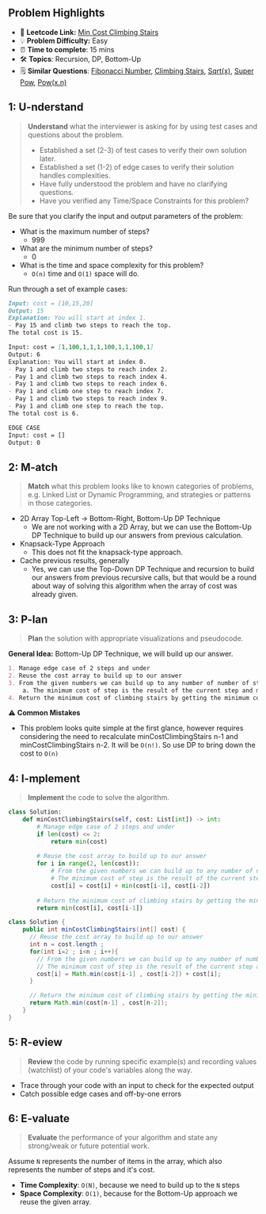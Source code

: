 ## Problem Highlights

* 🔗 **Leetcode Link:** [Min Cost Climbing Stairs](https://leetcode.com/problems/min-cost-climbing-stairs/)
* 💡 **Problem Difficulty:** Easy
* ⏰ **Time to complete**: 15 mins
* 🛠️ **Topics**: Recursion, DP, Bottom-Up
* 🗒️ **Similar Questions**: [Fibonacci Number](https://leetcode.com/problems/fibonacci-number/), [Climbing Stairs](https://leetcode.com/problems/climbing-stairs/), [Sqrt(x)](https://leetcode.com/problems/sqrtx/), [Super Pow](https://leetcode.com/problems/super-pow/),  [Pow(x.n)](https://leetcode.com/problems/powx-n/)
    
## 1: U-nderstand
 
> **Understand** what the interviewer is asking for by using test cases and questions about the problem.
> 
> - Established a set (2-3) of test cases to verify their own solution later.
> - Established a set (1-2) of edge cases to verify their solution handles complexities.
> - Have fully understood the problem and have no clarifying questions.
> - Have you verified any Time/Space Constraints for this problem?

Be sure that you clarify the input and output parameters of the problem:

- What is the maximum number of steps?
    - 999
- What are the minimum number of steps?
    - 0
- What is the time and space complexity for this problem?
    - `O(n)` time and `O(1)` space will do. 


Run through a set of example cases:

```markdown
Input: cost = [10,15,20]
Output: 15
Explanation: You will start at index 1.
- Pay 15 and climb two steps to reach the top.
The total cost is 15.

Input: cost = [1,100,1,1,1,100,1,1,100,1]
Output: 6
Explanation: You will start at index 0.
- Pay 1 and climb two steps to reach index 2.
- Pay 1 and climb two steps to reach index 4.
- Pay 1 and climb two steps to reach index 6.
- Pay 1 and climb one step to reach index 7.
- Pay 1 and climb two steps to reach index 9.
- Pay 1 and climb one step to reach the top.
The total cost is 6.

EDGE CASE 
Input: cost = []
Output: 0
```   
    
## 2: M-atch

> **Match**  what this problem looks like to known categories of problems, e.g. Linked List or Dynamic Programming, and strategies or patterns in those categories.

- 2D Array Top-Left -> Bottom-Right, Bottom-Up DP Technique
    - We are not working with a 2D Array, but we can use the Bottom-Up DP Technique to build up our answers from previous calculation.
- Knapsack-Type Approach
    - This does not fit the knapsack-type approach.
- Cache previous results, generally
    - Yes, we can use the Top-Down DP Technique and recursion to build our answers from previous recursive calls, but that would be a round about way of solving this algorithm when the array of cost was already given.

## 3: P-lan

> **Plan** the solution with appropriate visualizations and pseudocode.

**General Idea:** Bottom-Up DP Technique, we will build up our answer. 

```markdown
1. Manage edge case of 2 steps and under
2. Reuse the cost array to build up to our answer
3. From the given numbers we can build up to any number of number of steps.
    a. The minimum cost of step is the result of the current step and minimum between two previous steps
4. Return the minimum cost of climbing stairs by getting the minimum cost of last two steps
```

⚠️ **Common Mistakes**

* This problem looks quite simple at the first glance, however requires considering the need to recalculate minCostClimbingStairs n-1 and minCostClimbingStairs n-2. It will be `O(n!)`. So use DP to bring down the cost to `O(n)`

## 4: I-mplement

> **Implement** the code to solve the algorithm.

```python
class Solution:
    def minCostClimbingStairs(self, cost: List[int]) -> int:
        # Manage edge case of 2 steps and under
        if len(cost) <= 2:
            return min(cost)
        
        # Reuse the cost array to build up to our answer
        for i in range(2, len(cost)):
            # From the given numbers we can build up to any number of number of steps
            # The minimum cost of step is the result of the current step and minimum between two previous steps
            cost[i] = cost[i] + min(cost[i-1], cost[i-2])
        
        # Return the minimum cost of climbing stairs by getting the minimum cost of last two steps
        return min(cost[i], cost[i-1])
```
```java
class Solution {
    public int minCostClimbingStairs(int[] cost) {
      // Reuse the cost array to build up to our answer
      int n = cost.length ;
      for(int i=2 ; i<n ; i++){
        // From the given numbers we can build up to any number of number of steps
        // The minimum cost of step is the result of the current step and minimum between two previous steps
        cost[i] = Math.min(cost[i-1] , cost[i-2]) + cost[i];
      }

      // Return the minimum cost of climbing stairs by getting the minimum cost of last two steps
      return Math.min(cost[n-1] , cost[n-2]);
    }
}
```

## 5: R-eview

> **Review** the code by running specific example(s) and recording values (watchlist) of your code's variables along the way.

- Trace through your code with an input to check for the expected output
- Catch possible edge cases and off-by-one errors

## 6: E-valuate

> **Evaluate** the performance of your algorithm and state any strong/weak or future potential work.

Assume `N` represents the number of items in the array, which also represents the number of steps and it's cost.

* **Time Complexity**: `O(N)`, because we need to build up to the `N` steps
* **Space Complexity**: `O(1)`, because for the Bottom-Up approach we reuse the given array.
